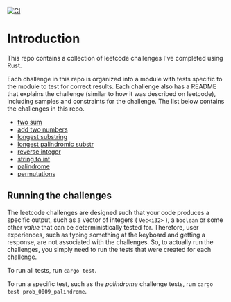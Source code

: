 [![CI](https://github.com/rickrain/rust-leetcode/actions/workflows/ci.yml/badge.svg)](https://github.com/rickrain/rust-leetcode/actions/workflows/ci.yml)

# Introduction

This repo contains a collection of leetcode challenges I've completed using Rust.

Each challenge in this repo is organized into a module with tests specific to the module to test for correct results. Each challenge also has a README that explains the challenge (similar to how it was described on leetcode), including samples and constraints for the challenge. The list below contains the challenges in this repo.

- [two sum](./src/prob_0001_two_sum/README.md)
- [add two numbers](./src/prob_0002_add_two_nums/README.md)
- [longest substring](./src/prob_0003_longest_substring/README.md)
- [longest palindromic substr](./src/prob_0005_longest_palindromic_substr/README.md)
- [reverse integer](./src/prob_0007_reverse_integer/README.md)
- [string to int](./src/prob_0008_string_to_int/README.md)
- [palindrome](./src/prob_0009_palindrome/README.md)
- [permutations](./src/prob_0046_permutations/README.md)

## Running the challenges

The leetcode challenges are designed such that your code produces a specific output, such as a vector of integers ( `Vec<i32>` ), a `boolean` or some other _value_ that can be deterministically tested for. Therefore, user experiences, such as typing something at the keyboard and getting a response, are not associated with the challenges. So, to actually run the challenges, you simply need to run the tests that were created for each challenge.

To run all tests, run `cargo test`.

To run a specific test, such as the _palindrome_ challenge tests, run `cargo test prob_0009_palindrome`.